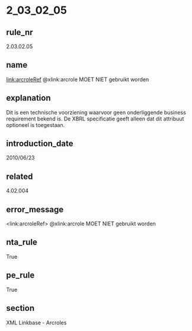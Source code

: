 # 2_03_02_05

## rule_nr
2.03.02.05

## name
<link:arcroleRef> @xlink:arcrole MOET NIET gebruikt worden

## explanation
Dit is een technische voorziening waarvoor geen onderliggende business requirement bekend is. De XBRL specificatie geeft alleen dat dit attribuut optioneel is toegestaan.

## introduction_date
2010/06/23

## related
4.02.004

## error_message
&lt;link:arcroleRef&gt; @xlink:arcrole MOET NIET gebruikt worden

## nta_rule
True

## pe_rule
True

## section
XML Linkbase - Arcroles

